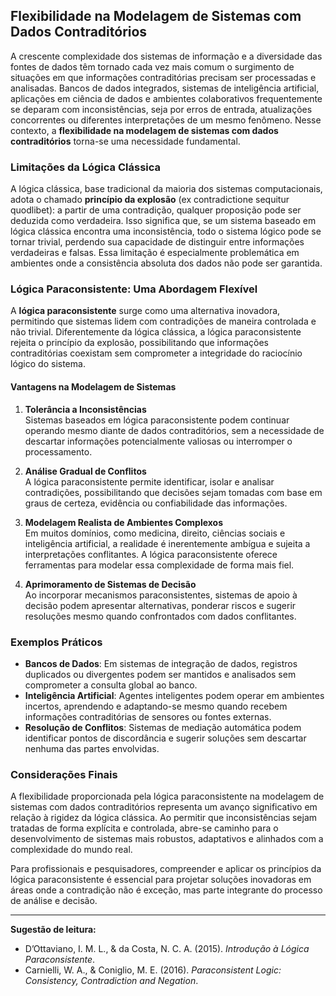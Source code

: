 
## Flexibilidade na Modelagem de Sistemas com Dados Contraditórios

A crescente complexidade dos sistemas de informação e a diversidade das fontes de dados têm tornado cada vez mais comum o surgimento de situações em que informações contraditórias precisam ser processadas e analisadas. Bancos de dados integrados, sistemas de inteligência artificial, aplicações em ciência de dados e ambientes colaborativos frequentemente se deparam com inconsistências, seja por erros de entrada, atualizações concorrentes ou diferentes interpretações de um mesmo fenômeno. Nesse contexto, a **flexibilidade na modelagem de sistemas com dados contraditórios** torna-se uma necessidade fundamental.

### Limitações da Lógica Clássica

A lógica clássica, base tradicional da maioria dos sistemas computacionais, adota o chamado **princípio da explosão** (ex contradictione sequitur quodlibet): a partir de uma contradição, qualquer proposição pode ser deduzida como verdadeira. Isso significa que, se um sistema baseado em lógica clássica encontra uma inconsistência, todo o sistema lógico pode se tornar trivial, perdendo sua capacidade de distinguir entre informações verdadeiras e falsas. Essa limitação é especialmente problemática em ambientes onde a consistência absoluta dos dados não pode ser garantida.

### Lógica Paraconsistente: Uma Abordagem Flexível

A **lógica paraconsistente** surge como uma alternativa inovadora, permitindo que sistemas lidem com contradições de maneira controlada e não trivial. Diferentemente da lógica clássica, a lógica paraconsistente rejeita o princípio da explosão, possibilitando que informações contraditórias coexistam sem comprometer a integridade do raciocínio lógico do sistema.

#### Vantagens na Modelagem de Sistemas

1. **Tolerância a Inconsistências**  
   Sistemas baseados em lógica paraconsistente podem continuar operando mesmo diante de dados contraditórios, sem a necessidade de descartar informações potencialmente valiosas ou interromper o processamento.

2. **Análise Gradual de Conflitos**  
   A lógica paraconsistente permite identificar, isolar e analisar contradições, possibilitando que decisões sejam tomadas com base em graus de certeza, evidência ou confiabilidade das informações.

3. **Modelagem Realista de Ambientes Complexos**  
   Em muitos domínios, como medicina, direito, ciências sociais e inteligência artificial, a realidade é inerentemente ambígua e sujeita a interpretações conflitantes. A lógica paraconsistente oferece ferramentas para modelar essa complexidade de forma mais fiel.

4. **Aprimoramento de Sistemas de Decisão**  
   Ao incorporar mecanismos paraconsistentes, sistemas de apoio à decisão podem apresentar alternativas, ponderar riscos e sugerir resoluções mesmo quando confrontados com dados conflitantes.

### Exemplos Práticos

- **Bancos de Dados**: Em sistemas de integração de dados, registros duplicados ou divergentes podem ser mantidos e analisados sem comprometer a consulta global ao banco.
- **Inteligência Artificial**: Agentes inteligentes podem operar em ambientes incertos, aprendendo e adaptando-se mesmo quando recebem informações contraditórias de sensores ou fontes externas.
- **Resolução de Conflitos**: Sistemas de mediação automática podem identificar pontos de discordância e sugerir soluções sem descartar nenhuma das partes envolvidas.

### Considerações Finais

A flexibilidade proporcionada pela lógica paraconsistente na modelagem de sistemas com dados contraditórios representa um avanço significativo em relação à rigidez da lógica clássica. Ao permitir que inconsistências sejam tratadas de forma explícita e controlada, abre-se caminho para o desenvolvimento de sistemas mais robustos, adaptativos e alinhados com a complexidade do mundo real.

Para profissionais e pesquisadores, compreender e aplicar os princípios da lógica paraconsistente é essencial para projetar soluções inovadoras em áreas onde a contradição não é exceção, mas parte integrante do processo de análise e decisão.

---
**Sugestão de leitura:**  
- D’Ottaviano, I. M. L., & da Costa, N. C. A. (2015). *Introdução à Lógica Paraconsistente*.  
- Carnielli, W. A., & Coniglio, M. E. (2016). *Paraconsistent Logic: Consistency, Contradiction and Negation*.
```

